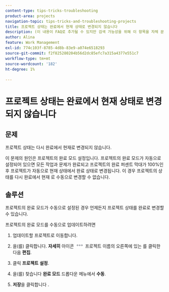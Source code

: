 ```yaml
---
content-type: tips-tricks-troubleshooting
product-area: projects
navigation-topic: tips-tricks-and-troubleshooting-projects
title: 프로젝트 상태는 완료에서 현재 상태로 변경되지 않습니다
description: (이 내용이 FAQ로 추가될 수 있지만 검색 가능성을 위해 이 항목을 자체 문서로 남겨 두었습니다.)
author: Alina
feature: Work Management
exl-id: 774c103f-8785-4d8b-83e9-a074e6518293
source-git-commit: f2f825280204b56d2dc85efc7a315a4377e551c7
workflow-type: tm+mt
source-wordcount: '182'
ht-degree: 1%

---
```


# 프로젝트 상태는 완료에서 현재 상태로 변경되지 않습니다

<!--
<p data-mc-conditions="QuicksilverOrClassic.Draft mode">(Although this can be added as an FAQ, I have left this as its own article for search-ability reasons)</p>
-->

## 문제

프로젝트 상태는 다시 완료에서 현재로 변경되지 않습니다.

이 문제의 원인은 프로젝트의 완료 모드 설정입니다. 프로젝트의 완료 모드가 자동으로 설정되어 있으면 모든 작업과 문제가 완료되고 프로젝트의 완료 퍼센트 막대가 100%인 후 프로젝트가 자동으로 현재 상태에서 완료 상태로 변경됩니다. 이 경우 프로젝트의 상태를 다시 완료에서 현재 로 수동으로 변경할 수 없습니다.

## 솔루션

프로젝트의 완료 모드가 수동으로 설정된 경우 언제든지 프로젝트 상태를 완료로 변경할 수 있습니다.

프로젝트의 완료 모드를 수동으로 업데이트하려면

1. 업데이트할 프로젝트로 이동합니다.
1. 을(를) 클릭합니다. **자세히** 아이콘 ![](assets/more-icon.png) 프로젝트 이름의 오른쪽에 있는 를 클릭한 다음 **편집**.
1. 클릭 **프로젝트** **설정**.

1. 을(를) 찾습니다 **완료 모드** 드롭다운 메뉴에서 **수동**.

1. **저장**&#x200B;을 클릭합니다 .
